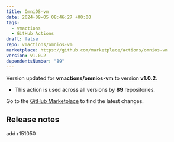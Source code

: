 ```yaml
---
title: OmniOS-vm
date: 2024-09-05 08:46:27 +00:00
tags:
  - vmactions
  - GitHub Actions
draft: false
repo: vmactions/omnios-vm
marketplace: https://github.com/marketplace/actions/omnios-vm
version: v1.0.2
dependentsNumber: "89"
---
```



Version updated for **vmactions/omnios-vm** to version **v1.0.2**.
- This action is used across all versions by **89** repositories.

Go to the [GitHub Marketplace](https://github.com/marketplace/actions/omnios-vm) to find the latest changes.

## Release notes

add r151050
